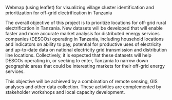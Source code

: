 Webmap (using leaflet) for visualizing village cluster identification and prioritization for off-grid electrification in Tanzania

The overall objective of this project is to prioritize locations for off-grid rural electrification in Tanzania. New datasets will be developed that will enable faster and more accurate market analysis for distributed energy services companies (DESCOs) operating in Tanzania, including household locations and indicators on ability to pay, potential for productive uses of electricity and up-to-date data on national electricity grid transmission and distribution line locations. Collectively, it is expected that these datasets will help DESCOs operating in, or seeking to enter, Tanzania to narrow down geographic areas that could be interesting markets for their off-grid energy services.

This objective will be achieved by a combination of remote sensing, GIS analyses and other data collection. These activities are complemented by stakeholder workshops and local capacity development. 



